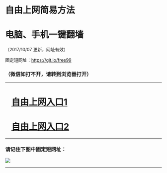 ﻿# 自由上网简易方法

# 电脑、手机一键翻墙

（2017/10/07 更新，网址有效）

固定短网址：https://git.io/free99

### （微信如打不开，请转到浏览器打开）


***





# &nbsp;&nbsp; <a href="http://ft974724116.fwq-tz-1001.info/fwqtz01.html?t=100700115766 " target="_blank">自由上网入口1</a>
# &nbsp;&nbsp; <a href="http://ft2601320025.fwq-tz-1002.info/fwqtz02.html?t=100700111447 " target="_blank">自由上网入口2</a>
***

### 请记住下图中固定短网址：

<img src="https://s3-us-west-2.amazonaws.com/fwq-1001/yjfq-20170905okok.png" /> 


***

